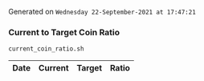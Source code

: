 Generated on `Wednesday 22-September-2021 at 17:47:21`

### Current to Target Coin Ratio
`current_coin_ratio.sh`

Date|Current|Target|Ratio
---|---|---|---
